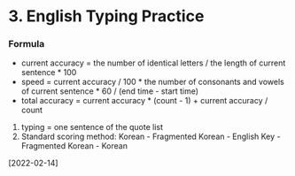 # 3. English Typing Practice

### Formula
* current accuracy = the number of identical letters / the length of current sentence * 100
* speed = current accuracy / 100 * the number of consonants and vowels of current sentence * 60 / (end time - start time)
* total accuracy = current accuracy * (count - 1) + current accuracy / count

1. typing = one sentence of the quote list
2. Standard scoring method: Korean - Fragmented Korean - English Key - Fragmented Korean - Korean

[2022-02-14]
